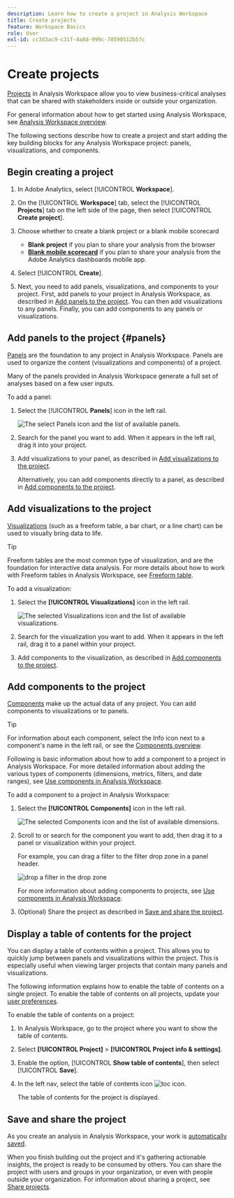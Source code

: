 ```yaml
---
description: Learn how to create a project in Analysis Workspace
title: Create projects
feature: Workspace Basics
role: User
exl-id: cc3d3ac9-c31f-4a8d-999c-78590512b57c
---
```

# Create projects

[Projects](/help/analysis-workspace/build-workspace-project/freeform-overview.md) in Analysis Workspace allow you to view business-critical analyses that can be shared with stakeholders inside or outside your organization. 

For general information about how to get started using Analysis Workspace, see [Analysis Workspace overview](/help/analysis-workspace/home.md).

The following sections describe how to create a project and start adding the key building blocks for any Analysis Workspace project: panels, visualizations, and components.

## Begin creating a project

1. In Adobe Analytics, select [!UICONTROL **Workspace**].

1. On the [!UICONTROL **Workspace**] tab, select the [!UICONTROL **Projects**] tab on the left side of the page, then select [!UICONTROL **Create project**].

1. Choose whether to create a blank project or a blank mobile scorecard

   * **Blank project** if you plan to share your analysis from the browser 
   * [**Blank mobile scorecard**](/help/mobile-app/curator.md) if you plan to share your analysis from the Adobe Analytics dashboards mobile app.

1. Select [!UICONTROL **Create**].

1. Next, you need to add panels, visualizations, and components to your project. First, add panels to your project in Analysis Workspace, as described in [Add panels to the project](#add-panels-to-the-project). You can then add visualizations to any panels. Finally, you can add components to any panels or visualizations.

## Add panels to the project {#panels}

[Panels](/help/analysis-workspace/c-panels/panels.md) are the foundation to any project in Analysis Workspace. Panels are used to organize the content (visualizations and components) of a project. 

Many of the panels provided in Analysis Workspace generate a full set of analyses based on a few user inputs. 

To add a panel:

1. Select the [!UICONTROL **Panels**] icon in the left rail.

   ![The select Panels icon and the list of available panels.](assets/build-panels.png)

1. Search for the panel you want to add. When it appears in the left rail, drag it into your project.

1. Add visualizations to your panel, as described in [Add visualizations to the project](#add-visualizations-to-the-project). 

   Alternatively, you can add components directly to a panel, as described in [Add components to the project](#add-components-to-the-project).

## Add visualizations to the project

[Visualizations](/help/analysis-workspace/visualizations/freeform-analysis-visualizations.md) (such as a freeform table, a bar chart, or a line chart) can be used to visually bring data to life. 

>[!TIP]
>
>Freeform tables are the most common type of visualization, and are the foundation for interactive data analysis. For more details about how to work with Freeform tables in Analysis Workspace, see [Freeform table](/help/analysis-workspace/visualizations/freeform-table/freeform-table.md).

To add a visualization:

1. Select the **[!UICONTROL Visualizations]** icon in the left rail.

   ![The selected Visualizations icon and the list of available visualizations.](assets/build-visualizations.png)

1. Search for the visualization you want to add. When it appears in the left rail, drag it to a panel within your project. 

1. Add components to the visualization, as described in [Add components to the project](#add-components-to-the-project).

## Add components to the project

[Components](/help/components/overview.md) make up the actual data of any project. You can add components to visualizations or to panels.

>[!TIP]
>
>For information about each component, select the Info icon next to a component's name in the left rail, or see the [Components overview](/help/components/overview.md).

Following is basic information about how to add a component to a project in Analysis Workspace. For more detailed information about adding the various types of components (dimensions, metrics, filters, and date ranges), see [Use components in Analysis Workspace](/help/components/use-components-in-workspace.md).

To add a component to a project in Analysis Workspace:

1. Select the **[!UICONTROL Components]** icon in the left rail.

   ![The selected Components icon and the list of available dimensions.](assets/build-components.png)

1. Scroll to or search for the component you want to add, then drag it to a panel or visualization within your project. 

   For example, you can drag a filter to the filter drop zone in a panel header.

   ![drop a filter in the drop zone](assets/filter-dropzone.png)

   For more information about adding components to projects, see [Use components in Analysis Workspace](/help/components/use-components-in-workspace.md).

1. (Optional) Share the project as described in [Save and share the project](#save-and-share-the-project).

## Display a table of contents for the project

You can display a table of contents within a project. This allows you to quickly jump between panels and visualizations within the project. This is especially useful when viewing larger projects that contain many panels and visualizations.

The following information explains how to enable the table of contents on a single project. To enable the table of contents on all projects, update your [user preferences](/help/analysis-workspace/user-preferences.md).

To enable the table of contents on a project:

1. In Analysis Workspace, go to the project where you want to show the table of contents.

1. Select **[!UICONTROL Project]** > **[!UICONTROL Project info & settings]**.

1. Enable the option, [!UICONTROL **Show table of contents**], then select [!UICONTROL **Save**].

1. In the left nav, select the table of contents icon ![toc icon](assets/toc-icon.png). 

   The table of contents for the project is displayed.

## Save and share the project

As you create an analysis in Analysis Workspace, your work is [automatically saved](/help/analysis-workspace/build-workspace-project/save-projects.md). 

When you finish building out the project and it's gathering actionable insights, the project is ready to be consumed by others. You can share the project with users and groups in your organization, or even with people outside your organization. For information about sharing a project, see [Share projects](/help/analysis-workspace/curate-share/share-projects.md).
